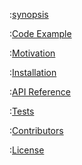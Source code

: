 :[synopsis](../fragments/synopsis.md)

:[Code Example](../fragments/code_example.md)

:[Motivation](../fragments/motivation.md)


:[Installation](../fragments/installation.md)

:[API Reference](../fragments/api_reference.md)

:[Tests](../fragments/tests.md)

:[Contributors](../fragments/contributors.md)

:[License](../fragments/license.md)
